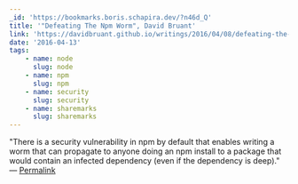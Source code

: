 ```yaml
---
_id: 'https://bookmarks.boris.schapira.dev/?n46d_Q'
title: '"Defeating The Npm Worm", David Bruant'
link: 'https://davidbruant.github.io/writings/2016/04/08/defeating-the-npm-worm.html'
date: '2016-04-13'
tags:
    - name: node
      slug: node
    - name: npm
      slug: npm
    - name: security
      slug: security
    - name: sharemarks
      slug: sharemarks
---
```


&quot;There is a security vulnerability in npm by default that enables writing a
worm that can propagate to anyone doing an npm install to a package that would
contain an infected dependency (even if the dependency is deep).&quot;
<br>&#8212;
<a href="https://bookmarks.boris.schapira.dev/?n46d_Q" title="Permalink">Permalink</a>
